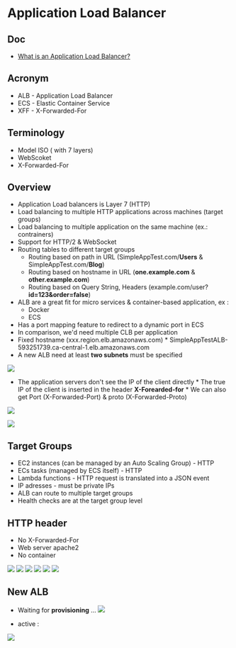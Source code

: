 # Application Load Balancer

## Doc
* [What is an Application Load Balancer?](https://docs.aws.amazon.com/elasticloadbalancing/latest/application/introduction.html)

## Acronym
* ALB - Application Load Balancer
* ECS - Elastic Container Service
* XFF - X-Forwarded-For

## Terminology
* Model ISO ( with 7 layers)
* WebScoket
* X-Forwarded-For

## Overview
* Application Load balancers is Layer 7 (HTTP)
* Load balancing to multiple HTTP applications across machines (target groups)
* Load balancing to multiple application on the same machine (ex.: contrainers)
* Support for HTTP/2 & WebSocket
* Routing tables to different target groups
    * Routing based on path in URL (SimpleAppTest.com/**Users** & SimpleAppTest.com/**Blog**)
    * Routing based on hostname in URL (**one.example.com** & **other.example.com**)
    * Routing based on Query String, Headers (example.com/user?**id=123&order=false**)
* ALB are a great fit for micro services & container-based application, ex :  
    * Docker
    * ECS
* Has a port mapping feature to redirect to a dynamic port in ECS
* In comparison, we'd need multiple CLB per application
* Fixed hostname (xxx.region.elb.amazonaws.com)
      * SimpleAppTestALB-593251739.ca-central-1.elb.amazonaws.com
* A new ALB need at least **two subnets** must be specified

[<img src="https://i.imgur.com/Qa9jnkT.png">](https://i.imgur.com/Qa9jnkT.png)

* The application servers don't see the IP of the client directly
      * The true IP of the client is inserted in the header **X-Forearded-for**
      * We can also get Port (X-Forwarded-Port) & proto (X-Forwarded-Proto)
      
[<img src="https://i.imgur.com/O3ioKoB.png">](https://i.imgur.com/O3ioKoB.png)

[<img src="https://i.imgur.com/xZYlTb2.png">](https://i.imgur.com/xZYlTb2.png)

## Target Groups
* EC2 instances (can be managed by an Auto Scaling Group) - HTTP
* ECs tasks (managed by ECS itself) - HTTP
* Lambda functions - HTTP request is translated into a JSON event
* IP adresses - must be private IPs
* ALB can route to multiple target groups
* Health checks are at the target group level

## HTTP header
* No X-Forwarded-For
* Web server apache2
* No container

[<img src="https://i.imgur.com/ZPxeTLl.png">](https://i.imgur.com/ZPxeTLl.png)
[<img src="https://i.imgur.com/NRH9DPh.png">](https://i.imgur.com/NRH9DPh.png)
[<img src="https://i.imgur.com/DZHHttM.png">](https://i.imgur.com/DZHHttM.png)
[<img src="https://i.imgur.com/Qjy5gK7.png">](https://i.imgur.com/Qjy5gK7.png)
[<img src="https://i.imgur.com/3wOH2zU.png">](https://i.imgur.com/3wOH2zU.png)
[<img src="https://i.imgur.com/vMyHcQG.png">](https://i.imgur.com/vMyHcQG.png)

## New ALB
* Waiting for **provisioning** ...
[<img src="https://i.imgur.com/YwdfQS3.png">](https://i.imgur.com/YwdfQS3.png)

* active :

[<img src="https://i.imgur.com/KjyNAfM.png">](https://i.imgur.com/KjyNAfM.png)
